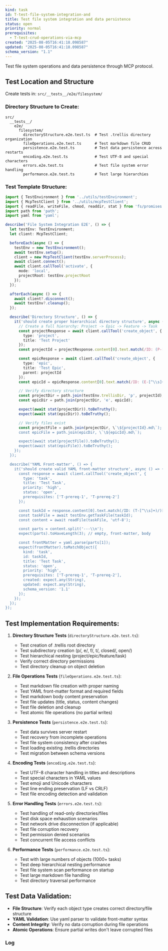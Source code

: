 ```yaml
---
kind: task
id: T-test-file-system-integration-and
title: Test file system integration and data persistence
status: open
priority: normal
prerequisites:
  - T-test-crud-operations-via-mcp
created: "2025-08-05T16:41:18.098587"
updated: "2025-08-05T16:41:18.098587"
schema_version: "1.1"
---
```


Test file system operations and data persistence through MCP protocol.

## Test Location and Structure

Create tests in: `src/__tests__/e2e/filesystem/`

### Directory Structure to Create:

```
src/
  __tests__/
    e2e/
      filesystem/
        directoryStructure.e2e.test.ts  # Test .trellis directory organization
        fileOperations.e2e.test.ts      # Test markdown file CRUD
        persistence.e2e.test.ts         # Test data persistence across restarts
        encoding.e2e.test.ts            # Test UTF-8 and special characters
        errors.e2e.test.ts              # Test file system error handling
        performance.e2e.test.ts         # Test large hierarchies
```

### Test Template Structure:

```typescript
import { TestEnvironment } from '../utils/testEnvironment';
import { McpTestClient } from '../utils/mcpTestClient';
import { readFile, writeFile, chmod, readdir, stat } from 'fs/promises';
import path from 'path';
import yaml from 'yaml';

describe('File System Integration E2E', () => {
  let testEnv: TestEnvironment;
  let client: McpTestClient;

  beforeEach(async () => {
    testEnv = new TestEnvironment();
    await testEnv.setup();
    client = new McpTestClient(testEnv.serverProcess);
    await client.connect();
    await client.callTool('activate', {
      mode: 'local',
      projectRoot: testEnv.projectRoot
    });
  });

  afterEach(async () => {
    await client?.disconnect();
    await testEnv?.cleanup();
  });

  describe('Directory Structure', () => {
    it('should create proper hierarchical directory structure', async () => {
      // Create a full hierarchy: Project -> Epic -> Feature -> Task
      const projectResponse = await client.callTool('create_object', {
        type: 'project',
        title: 'Test Project'
      });
      const projectId = projectResponse.content[0].text.match(/ID: (P-[^\\s]+)/)[1];

      const epicResponse = await client.callTool('create_object', {
        type: 'epic',
        title: 'Test Epic',
        parent: projectId
      });
      const epicId = epicResponse.content[0].text.match(/ID: (E-[^\\s]+)/)[1];

      // Verify directory structure
      const projectDir = path.join(testEnv.trellisDir, 'p', projectId);
      const epicDir = path.join(projectDir, 'e', epicId);

      expect(await stat(projectDir)).toBeTruthy();
      expect(await stat(epicDir)).toBeTruthy();

      // Verify files exist
      const projectFile = path.join(projectDir, \`\${projectId}.md\`);
      const epicFile = path.join(epicDir, \`\${epicId}.md\`);

      expect(await stat(projectFile)).toBeTruthy();
      expect(await stat(epicFile)).toBeTruthy();
    });
  });

  describe('YAML Front-matter', () => {
    it('should create valid YAML front-matter structure', async () => {
      const response = await client.callTool('create_object', {
        type: 'task',
        title: 'Test Task',
        priority: 'high',
        status: 'open',
        prerequisites: ['T-prereq-1', 'T-prereq-2']
      });

      const taskId = response.content[0].text.match(/ID: (T-[^\\s]+)/)[1];
      const taskFile = await testEnv.getTaskFile(taskId);
      const content = await readFile(taskFile, 'utf-8');

      const parts = content.split('---\\n');
      expect(parts).toHaveLength(3); // empty, front-matter, body

      const frontMatter = yaml.parse(parts[1]);
      expect(frontMatter).toMatchObject({
        kind: 'task',
        id: taskId,
        title: 'Test Task',
        status: 'open',
        priority: 'high',
        prerequisites: ['T-prereq-1', 'T-prereq-2'],
        created: expect.any(String),
        updated: expect.any(String),
        schema_version: '1.1'
      });
    });
  });
});
```

## Test Implementation Requirements:

1. **Directory Structure Tests** (`directoryStructure.e2e.test.ts`):
   - Test creation of .trellis root directory
   - Test subdirectory creation (p/, e/, f/, t/, closed/, open/)
   - Test hierarchical nesting (project/epic/feature/task)
   - Verify correct directory permissions
   - Test directory cleanup on object deletion

2. **File Operations Tests** (`fileOperations.e2e.test.ts`):
   - Test markdown file creation with proper naming
   - Test YAML front-matter format and required fields
   - Test markdown body content preservation
   - Test file updates (title, status, content changes)
   - Test file deletion and cleanup
   - Test atomic file operations (no partial writes)

3. **Persistence Tests** (`persistence.e2e.test.ts`):
   - Test data survives server restart
   - Test recovery from incomplete operations
   - Test file system consistency after crashes
   - Test loading existing .trellis directories
   - Test migration between schema versions

4. **Encoding Tests** (`encoding.e2e.test.ts`):
   - Test UTF-8 character handling in titles and descriptions
   - Test special characters in YAML values
   - Test emoji and Unicode characters
   - Test line ending preservation (LF vs CRLF)
   - Test file encoding detection and validation

5. **Error Handling Tests** (`errors.e2e.test.ts`):
   - Test handling of read-only directories/files
   - Test disk space exhaustion scenarios
   - Test network drive disconnection (if applicable)
   - Test file corruption recovery
   - Test permission denied scenarios
   - Test concurrent file access conflicts

6. **Performance Tests** (`performance.e2e.test.ts`):
   - Test with large numbers of objects (1000+ tasks)
   - Test deep hierarchical nesting performance
   - Test file system scan performance on startup
   - Test large markdown file handling
   - Test directory traversal performance

## Test Data Validation:

- **File Structure**: Verify each object type creates correct directory/file structure
- **YAML Validation**: Use yaml parser to validate front-matter syntax
- **Content Integrity**: Verify no data corruption during file operations
- **Atomic Operations**: Ensure partial writes don't leave corrupted files

### Log
